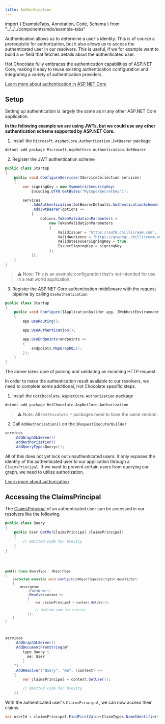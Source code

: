 ```yaml
---
title: Authentication
---
```


import { ExampleTabs, Annotation, Code, Schema } from "../../../components/mdx/example-tabs"

Authentication allows us to determine a user's identity. This is of course a prerequisite for authorization, but it also allows us to access the authenticated user in our resolvers. This is useful, if we for example want to build a `me` field that fetches details about the authenticated user.

Hot Chocolate fully embraces the authentication capabilities of ASP.NET Core, making it easy to reuse existing authentication configuration and integrating a variety of authentication providers.

[Learn more about authentication in ASP.NET Core](https://docs.microsoft.com/aspnet/core/security/authentication)

## Setup

Setting up authentication is largely the same as in any other ASP.NET Core application.

**In the following example we are using JWTs, but we could use any other authentication scheme supported by ASP.NET Core.**

1. Install the `Microsoft.AspNetCore.Authentication.JwtBearer` package

```bash
dotnet add package Microsoft.AspNetCore.Authentication.JwtBearer
```

2. Register the JWT authentication scheme

```csharp
public class Startup
{
    public void ConfigureServices(IServiceCollection services)
    {
        var signingKey = new SymmetricSecurityKey(
            Encoding.UTF8.GetBytes("MySuperSecretKey"));

        services
            .AddAuthentication(JwtBearerDefaults.AuthenticationScheme)
            .AddJwtBearer(options =>
            {
                options.TokenValidationParameters =
                    new TokenValidationParameters
                    {
                        ValidIssuer = "https://auth.chillicream.com",
                        ValidAudience = "https://graphql.chillicream.com",
                        ValidateIssuerSigningKey = true,
                        IssuerSigningKey = signingKey
                    };
            });
    }
}
```

> ⚠️ Note: This is an example configuration that's not intended for use in a real world application.

3. Register the ASP.NET Core authentication middleware with the request pipeline by calling `UseAuthentication`

```csharp
public class Startup
{
    public void Configure(IApplicationBuilder app, IWebHostEnvironment env)
    {
        app.UseRouting();

        app.UseAuthentication();

        app.UseEndpoints(endpoints =>
        {
            endpoints.MapGraphQL();
        });
    }
}
```

The above takes care of parsing and validating an incoming HTTP request.

In order to make the authentication result available to our resolvers, we need to complete some additional, Hot Chocolate specific steps.

1. Install the `HotChocolate.AspNetCore.Authorization` package

```bash
dotnet add package HotChocolate.AspNetCore.Authorization
```

> ⚠️ Note: All `HotChocolate.*` packages need to have the same version.

2. Call `AddAuthorization()` on the `IRequestExecutorBuilder`

```csharp
services
    .AddGraphQLServer()
    .AddAuthorization()
    .AddQueryType<Query>();
```

All of this does not yet lock out unauthenticated users. It only exposes the identity of the authenticated user to our application through a `ClaimsPrincipal`. If we want to prevent certain users from querying our graph, we need to utilize authorization.

[Learn more about authorization](/docs/hotchocolate/security/authorization)

## Accessing the ClaimsPrincipal

The [ClaimsPrincipal](https://docs.microsoft.com/dotnet/api/system.security.claims.claimsprincipal) of an authenticated user can be accessed in our resolvers like the following.

<ExampleTabs>
<Annotation>

```csharp
public class Query
{
    public User GetMe(ClaimsPrincipal claimsPrincipal)
    {
        // Omitted code for brevity
    }
}
```

</Annotation>
<Code>

```csharp
public class QueryType : ObjectType
{
    protected override void Configure(IObjectTypeDescriptor descriptor)
    {
        descriptor
            .Field("me")
            .Resolve(context =>
            {
                var claimsPrincipal = context.GetUser();

                // Omitted code for brevity
            });
    }
}
```

</Code>
<Schema>

```csharp
services
    .AddGraphQLServer()
    .AddDocumentFromString(@"
        type Query {
          me: User
        }
    ")
    .AddResolver("Query", "me", (context) =>
    {
        var claimsPrincipal = context.GetUser();

        // Omitted code for brevity
    })
```

</Schema>
</ExampleTabs>

With the authenticated user's `ClaimsPrincipal`, we can now access their claims.

```csharp
var userId = claimsPrincipal.FindFirstValue(ClaimTypes.NameIdentifier);
```
